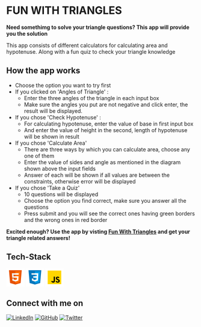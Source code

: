 # FUN WITH TRIANGLES

**Need somethimg to solve your triangle questions? This app will provide you the solution**

This app consists of different calculators for calculating area and hypotenuse. Along with a fun quiz to check your triangle knowledge

## How the app works

* Choose the option you want to try first
* If you clicked on 'Angles of Triangle' :
  * Enter the three angles of the triangle in each input box
  * Make sure the angles you put are not negative and click enter, the result will be displayed.
* If you chose 'Check Hypotenuse' :
  * For calculating hypotenuse, enter the value of base in first input box
  * And enter the value of height in the second, length of hypotenuse will be shown in result
* If you chose 'Calculate Area'
  * There are three ways by which you can calculate area, choose any one of them
  * Enter the value of sides and angle as mentioned in the diagram shown above the input fields
  * Answer of each will be shown if all values are between the constraints, otherwise error will be displayed
* If you chose 'Take a Quiz'
  * 10 questions will be displayed
  * Choose the option you find correct, make sure you answer all the questions
  * Press submit and you will see the correct ones having green borders and the wrong ones in red border


**Excited enough? Use the app by visting [Fun With Triangles](https://triangle-games.netlify.app/) and get your triangle related answers!**


## Tech-Stack
![HTML logo](./images/icons/html5.png) ![CSS logo](./images/icons/css3.png) ![JavaScript logo](./images/icons/javascript.png)
<br>

## Connect with me on

[![LinkedIn](	https://img.shields.io/badge/LINKEDIN-10?logo=linkedin&color=blue)](https://www.linkedin.com/in/shraddha-1402/)
[![GitHub](	https://img.shields.io/badge/GITHUB-10?logo=github&color=black)](https://github.com/shraddha-1402)
[![Twitter](	https://img.shields.io/badge/TWITTER-10?logo=twitter&logoColor=white&color=blue)](https://twitter.com/ShraddhaGupta08)
